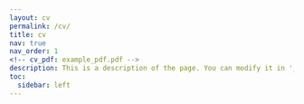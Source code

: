 ```yaml
---
layout: cv
permalink: /cv/
title: cv
nav: true
nav_order: 1
<!-- cv_pdf: example_pdf.pdf -->
description: This is a description of the page. You can modify it in '_pages/cv.md'. You can also change or remove the top pdf download button.
toc:
  sidebar: left
---
```

